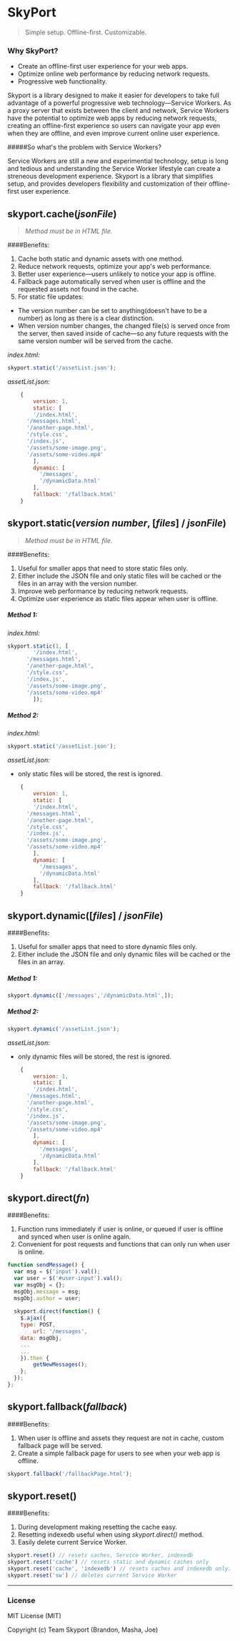 # SkyPort
> Simple setup. Offline-first. Customizable.

### Why SkyPort?  

* Create an offline-first user experience for your web apps.
* Optimize online web performance by reducing network requests.
* Progressive web functionality.

Skyport is a library designed to make it easier for developers to take full advantage of a powerful progressive web technology—Service Workers. As a proxy server that exists between the client and network, Service Workers have the potential to optimize web apps by reducing network requests, creating an offline-first experience so users can navigate your app even when they are offline, and even improve current online user experience.

#####So what's the problem with Service Workers?

Service Workers are still a new and experimential technology, setup is long and tedious and understanding the Service Worker lifestyle can create a streneous development experience. Skyport is a library that simplifies setup, and provides developers flexibility and customization of their offline-first user experience.

## skyport.cache(*jsonFile*)

> *Method must be in HTML file.*

####Benefits:

 1. Cache both static and dynamic assets with one method.
 2. Reduce network requests, optimize your app's web performance.
 3. Better user experience—users unlikely to notice your app is offline.  
 4. Fallback page automatically served when user is offline and the requested assets not found in the cache.
 5. For static file updates: 
  + The version number can be set to anything(doesn't have to be a number) as long as there is a clear distinction.
+ When version number changes, the changed file(s) is served once from the server, then saved inside of cache—so any future requests with the same version number will be served from the cache.

*index.html:*  
```javascript
skyport.static('/assetList.json');
```    

 *assetList.json:*  
```javascript
	{
		version: 1,
		static: [
    	'/index.html',
      '/messages.html',
      '/another-page.html',
      '/style.css',
      '/index.js',
      '/assets/some-image.png',
      '/assets/some-video.mp4'
		],
		dynamic: [
		  '/messages',
		  '/dynamicData.html'
		],
		fallback: '/fallback.html'
	}
 ```

## skyport.static(*version number*, [*files*] / *jsonFile*)
> *Method must be in HTML file.* 

####Benefits:
1. Useful for smaller apps that need to store static files only.
2. Either include the JSON file and only static files will be cached or the files in an array with the version number.
3. Improve web performance by reducing network requests.
4. Optimize user experience as static files appear when user is offline.        

##### Method 1:
 *index.html:*  
```javascript
skyport.static(1, [
    	'/index.html',
      '/messages.html',
      '/another-page.html',
      '/style.css',
      '/index.js',
      '/assets/some-image.png',
      '/assets/some-video.mp4'
		]);
```    

##### Method 2:
 *index.html:*  
```javascript
skyport.static('/assetList.json');
```            

*assetList.json:* 

 + only static files will be stored, the rest is ignored.

```javascript
	{
		version: 1,
		static: [
    	'/index.html',
      '/messages.html',
      '/another-page.html',
      '/style.css',
      '/index.js',
      '/assets/some-image.png',
      '/assets/some-video.mp4'
		],
		dynamic: [
		  '/messages',
		  '/dynamicData.html'
		],
		fallback: '/fallback.html'
	}
 ```

## skyport.dynamic([*files*] / *jsonFile*)

####Benefits:
1. Useful for smaller apps that need to store dynamic files only.
2. Either include the JSON file and only dynamic files will be cached or the files in an array.   

##### Method 1:
```javascript
skyport.dynamic(['/messages','/dynamicData.html',]);
```    

##### Method 2:
```javascript
skyport.dynamic('/assetList.json');
```            

*assetList.json:* 

 + only dynamic files will be stored, the rest is ignored.

```javascript
	{
		version: 1,
		static: [
    	'/index.html',
      '/messages.html',
      '/another-page.html',
      '/style.css',
      '/index.js',
      '/assets/some-image.png',
      '/assets/some-video.mp4'
		],
		dynamic: [
		  '/messages',
		  '/dynamicData.html'
		],
		fallback: '/fallback.html'
	}
 ```

## skyport.direct(*fn*)

####Benefits:

1. Function runs immediately if user is online, or queued if user is offline and synced when user is online again.
2. Convenient for post requests and functions that can only run when user is online.

```javascript
function sendMessage() {
  var msg = $('input').val();
  var user = $('#user-input').val();
  var msgObj = {};
  msgObj.message = msg;
  msgObj.author = user;
	
  skyport.direct(function() {
    $.ajax({
    type: POST,
        url: '/messages',
    data: msgObj,
    ...
    ...
  	}).then {
    	getNewMessages();
  	};
  });
};
```

## skyport.fallback(*fallback*)

####Benefits:
1. When user is offline and assets they request are not in cache, custom fallback page will be served.
2. Create a simple fallback page for users to see when your web app is offline.
 
```javascript
skyport.fallback('/fallbackPage.html');
```  

## skyport.reset()

####Benefits:
1. During development making resetting the cache easy.
2. Resetting indexedb useful when using *skyport.direct()* method.
3. Easily delete current Service Worker.

```javascript
skyport.reset() // resets caches, Service Worker, indexedb
skyport.reset('cache') // resets static and dynamic caches only
skyport.reset('cache', 'indexedb') // resets caches and indexedb only.
skyport.reset('sw') // deletes current Service Worker
```

---

### License
MIT License (MIT)

Copyright (c) Team Skyport (Brandon, Masha, Joe)
